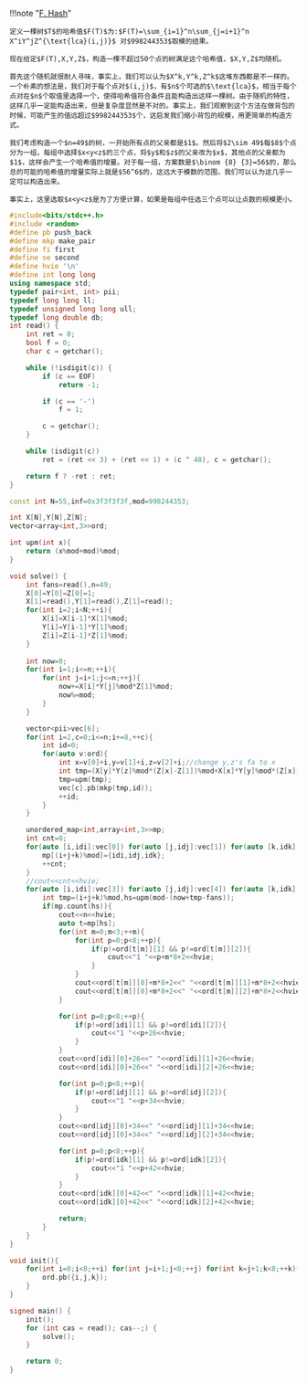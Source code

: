 !!!note "[F. Hash](https://ac.nowcoder.com/acm/contest/33191/F)"

	定义一棵树$T$的哈希值$F(T)$为:$F(T)=\sum_{i=1}^n\sum_{j=i+1}^n X^iY^jZ^{\text{lca}(i,j)}$ 对$998244353$取模的结果。

    现在给定$F(T),X,Y,Z$，构造一棵不超过50个点的树满足这个哈希值，$X,Y,Z$均随机。

    首先这个随机就很耐人寻味，事实上，我们可以认为$X^k,Y^k,Z^k$这堆东西都是不一样的。一个朴素的想法是，我们对于每个点对$(i,j)$，有$n$个可选的$\text{lca}$，相当于每个点对在$n$个取值里选择一个，使得哈希值符合条件且能构造出这样一棵树。由于随机的特性，这样几乎一定能构造出来，但是复杂度显然是不对的。事实上，我们观察到这个方法在做背包的时候，可能产生的值远超过$998244353$个，这启发我们缩小背包的规模，用更简单的构造方式。

    我们考虑构造一个$n=49$的树，一开始所有点的父亲都是$1$。然后将$2\sim 49$每$8$个点分为一组，每组中选择$x<y<z$的三个点，将$y$和$z$的父亲改为$x$，其他点的父亲都为$1$，这样会产生一个哈希值的增量。对于每一组，方案数是$\binom {8} {3}=56$的，那么总的可能的哈希值的增量实际上就是$56^6$的，这远大于模数的范围，我们可以认为这几乎一定可以构造出来。

    事实上，这里选取$x<y<z$是为了方便计算，如果是每组中任选三个点可以让点数的规模更小。


```cpp
#include<bits/stdc++.h>
#include <random>
#define pb push_back
#define mkp make_pair
#define fi first
#define se second
#define hvie '\n'
#define int long long
using namespace std;
typedef pair<int, int> pii;
typedef long long ll;
typedef unsigned long long ull;
typedef long double db;
int read() {
    int ret = 0;
    bool f = 0;
    char c = getchar();

    while (!isdigit(c)) {
        if (c == EOF)
            return -1;

        if (c == '-')
            f = 1;

        c = getchar();
    }

    while (isdigit(c))
        ret = (ret << 3) + (ret << 1) + (c ^ 48), c = getchar();

    return f ? -ret : ret;
}

const int N=55,inf=0x3f3f3f3f,mod=998244353;

int X[N],Y[N],Z[N];
vector<array<int,3>>ord;

int upm(int x){
    return (x%mod+mod)%mod;
}

void solve() {
    int fans=read(),n=49;
    X[0]=Y[0]=Z[0]=1;
    X[1]=read(),Y[1]=read(),Z[1]=read();
    for(int i=2;i<N;++i){
        X[i]=X[i-1]*X[1]%mod;
        Y[i]=Y[i-1]*Y[1]%mod;
        Z[i]=Z[i-1]*Z[1]%mod;
    }
    
    int now=0;
    for(int i=1;i<=n;++i){
        for(int j=i+1;j<=n;++j){
            now+=X[i]*Y[j]%mod*Z[1]%mod;
            now%=mod;
        }
    }

    vector<pii>vec[6];
    for(int i=2,c=0;i<=n;i+=8,++c){
        int id=0;
        for(auto v:ord){
            int x=v[0]+i,y=v[1]+i,z=v[2]+i;//change y,z's fa to x
            int tmp=(X[y]*Y[z]%mod*(Z[x]-Z[1])%mod+X[x]*Y[y]%mod*(Z[x]-Z[1])%mod+X[x]*Y[z]%mod*(Z[x]-Z[1])%mod)%mod;
            tmp=upm(tmp);
            vec[c].pb(mkp(tmp,id));
            ++id;
        }
    }

    unordered_map<int,array<int,3>>mp;
    int cnt=0;
    for(auto [i,idi]:vec[0]) for(auto [j,idj]:vec[1]) for(auto [k,idk]:vec[2]){
        mp[(i+j+k)%mod]={idi,idj,idk};
        ++cnt;
    }
    //cout<<cnt<<hvie;
    for(auto [i,idi]:vec[3]) for(auto [j,idj]:vec[4]) for(auto [k,idk]:vec[5]){
        int tmp=(i+j+k)%mod,hs=upm(mod-(now+tmp-fans));
        if(mp.count(hs)){
            cout<<n<<hvie;
            auto t=mp[hs];
            for(int m=0;m<3;++m){
                for(int p=0;p<8;++p){
                    if(p!=ord[t[m]][1] && p!=ord[t[m]][2]){
                        cout<<"1 "<<p+m*8+2<<hvie;
                    }
                }
                cout<<ord[t[m]][0]+m*8+2<<" "<<ord[t[m]][1]+m*8+2<<hvie;
                cout<<ord[t[m]][0]+m*8+2<<" "<<ord[t[m]][2]+m*8+2<<hvie;
            }

            for(int p=0;p<8;++p){
                if(p!=ord[idi][1] && p!=ord[idi][2]){
                    cout<<"1 "<<p+26<<hvie;
                }  
            }
            cout<<ord[idi][0]+26<<" "<<ord[idi][1]+26<<hvie;
            cout<<ord[idi][0]+26<<" "<<ord[idi][2]+26<<hvie;

            for(int p=0;p<8;++p){
                if(p!=ord[idj][1] && p!=ord[idj][2]){
                    cout<<"1 "<<p+34<<hvie;
                }
            }
            cout<<ord[idj][0]+34<<" "<<ord[idj][1]+34<<hvie;
            cout<<ord[idj][0]+34<<" "<<ord[idj][2]+34<<hvie;

            for(int p=0;p<8;++p){
                if(p!=ord[idk][1] && p!=ord[idk][2]){
                    cout<<"1 "<<p+42<<hvie;
                }
            }
            cout<<ord[idk][0]+42<<" "<<ord[idk][1]+42<<hvie;
            cout<<ord[idk][0]+42<<" "<<ord[idk][2]+42<<hvie;

            return;
        }
    }
}

void init(){
    for(int i=0;i<8;++i) for(int j=i+1;j<8;++j) for(int k=j+1;k<8;++k){
        ord.pb({i,j,k});
    }
}

signed main() {
    init();
    for (int cas = read(); cas--;) {
        solve();
    }

    return 0;
}
```
